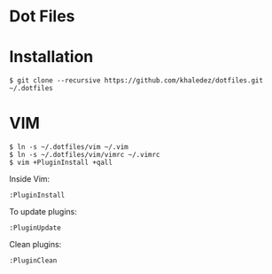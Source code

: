 Dot Files
=====

Installation
============
    $ git clone --recursive https://github.com/khaledez/dotfiles.git ~/.dotfiles

VIM
============
    $ ln -s ~/.dotfiles/vim ~/.vim
    $ ln -s ~/.dotfiles/vim/vimrc ~/.vimrc
    $ vim +PluginInstall +qall

Inside Vim:

    :PluginInstall

To update plugins:

    :PluginUpdate

Clean plugins:

    :PluginClean
